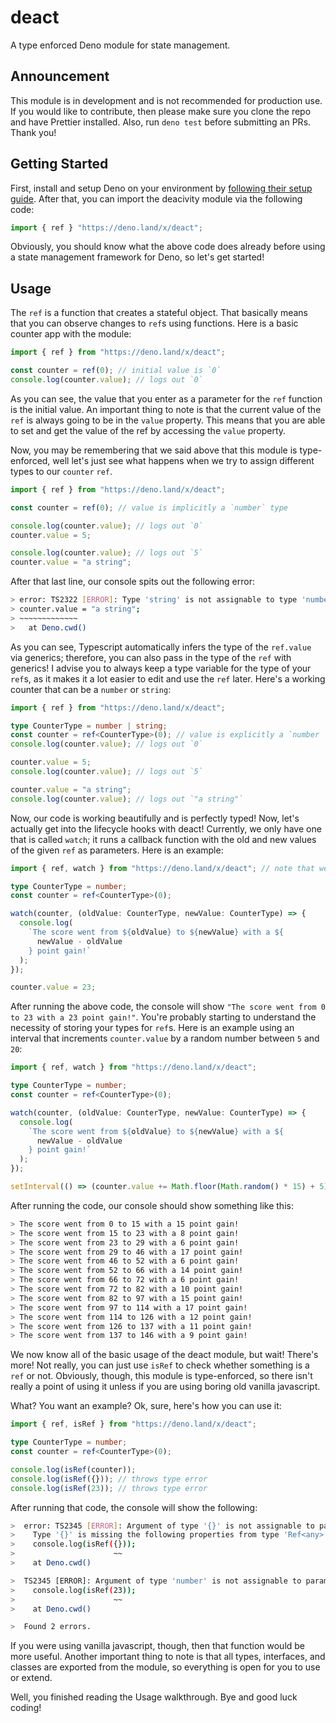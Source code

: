# deact

A type enforced Deno module for state management.

## Announcement

This module is in development and is not recommended for production use. If you would like to contribute, then please make sure you clone the repo and have Prettier installed. Also, run `deno test` before submitting an PRs. Thank you!

## Getting Started

First, install and setup Deno on your environment by [following their setup guide](https://deno.land/#installation). After that, you can import the deacivity module via the following code:

```ts
import { ref } "https://deno.land/x/deact";
```

Obviously, you should know what the above code does already before using a state management framework for Deno, so let's get started!

## Usage

The `ref` is a function that creates a stateful object. That basically means that you can observe changes to `ref`s using functions. Here is a basic counter app with the module:

```ts
import { ref } from "https://deno.land/x/deact";

const counter = ref(0); // initial value is `0`
console.log(counter.value); // logs out `0`
```

As you can see, the value that you enter as a parameter for the `ref` function is the initial value. An important thing to note is that the current value of the `ref` is always going to be in the `value` property. This means that you are able to set and get the value of the ref by accessing the `value` property.

Now, you may be remembering that we said above that this module is type-enforced, well let's just see what happens when we try to assign different types to our `counter` `ref`.

```ts
import { ref } from "https://deno.land/x/deact";

const counter = ref(0); // value is implicitly a `number` type

console.log(counter.value); // logs out `0`
counter.value = 5;

console.log(counter.value); // logs out `5`
counter.value = "a string";
```

After that last line, our console spits out the following error:

```sh
> error: TS2322 [ERROR]: Type 'string' is not assignable to type 'number'.
> counter.value = "a string";
> ~~~~~~~~~~~~~
>   at Deno.cwd()
```

As you can see, Typescript automatically infers the type of the `ref.value` via generics; therefore, you can also pass in the type of the `ref` with generics! I advise you to always keep a type variable for the type of your `ref`s, as it makes it a lot easier to edit and use the `ref` later. Here's a working counter that can be a `number` or `string`:

```ts
import { ref } from "https://deno.land/x/deact";

type CounterType = number | string;
const counter = ref<CounterType>(0); // value is explicitly a `number | string` type
console.log(counter.value); // logs out `0`

counter.value = 5;
console.log(counter.value); // logs out `5`

counter.value = "a string";
console.log(counter.value); // logs out `"a string"`
```

Now, our code is working beautifully and is perfectly typed! Now, let's actually get into the lifecycle hooks with deact! Currently, we only have one that is called `watch`; it runs a callback function with the old and new values of the given `ref` as parameters. Here is an example:

```ts
import { ref, watch } from "https://deno.land/x/deact"; // note that we imported `watch`

type CounterType = number;
const counter = ref<CounterType>(0);

watch(counter, (oldValue: CounterType, newValue: CounterType) => {
  console.log(
    `The score went from ${oldValue} to ${newValue} with a ${
      newValue - oldValue
    } point gain!`
  );
});

counter.value = 23;
```

After running the above code, the console will show `"The score went from 0 to 23 with a 23 point gain!"`. You're probably starting to understand the necessity of storing your types for `ref`s. Here is an example using an interval that increments `counter.value` by a random number between `5` and `20`:

```ts
import { ref, watch } from "https://deno.land/x/deact";

type CounterType = number;
const counter = ref<CounterType>(0);

watch(counter, (oldValue: CounterType, newValue: CounterType) => {
  console.log(
    `The score went from ${oldValue} to ${newValue} with a ${
      newValue - oldValue
    } point gain!`
  );
});

setInterval(() => (counter.value += Math.floor(Math.random() * 15) + 5), 500);
```

After running the code, our console should show something like this:

```sh
> The score went from 0 to 15 with a 15 point gain!
> The score went from 15 to 23 with a 8 point gain!
> The score went from 23 to 29 with a 6 point gain!
> The score went from 29 to 46 with a 17 point gain!
> The score went from 46 to 52 with a 6 point gain!
> The score went from 52 to 66 with a 14 point gain!
> The score went from 66 to 72 with a 6 point gain!
> The score went from 72 to 82 with a 10 point gain!
> The score went from 82 to 97 with a 15 point gain!
> The score went from 97 to 114 with a 17 point gain!
> The score went from 114 to 126 with a 12 point gain!
> The score went from 126 to 137 with a 11 point gain!
> The score went from 137 to 146 with a 9 point gain!
```

We now know all of the basic usage of the deact module, but wait! There's more! Not really, you can just use `isRef` to check whether something is a `ref` or not. Obviously, though, this module is type-enforced, so there isn't really a point of using it unless if you are using boring old vanilla javascript.

What? You want an example? Ok, sure, here's how you can use it:

```ts
import { ref, isRef } from "https://deno.land/x/deact";

type CounterType = number;
const counter = ref<CounterType>(0);

console.log(isRef(counter));
console.log(isRef({})); // throws type error
console.log(isRef(23)); // throws type error
```

After running that code, the console will show the following:

```sh
>  error: TS2345 [ERROR]: Argument of type '{}' is not assignable to parameter of type 'Ref<any>'.
>    Type '{}' is missing the following properties from type 'Ref<any>': #value, #watchers, value, _watch
>    console.log(isRef({}));
>                      ~~
>    at Deno.cwd()

>  TS2345 [ERROR]: Argument of type 'number' is not assignable to parameter of type 'Ref<any>'.
>    console.log(isRef(23));
>                      ~~
>    at Deno.cwd()

>  Found 2 errors.
```

If you were using vanilla javascript, though, then that function would be more useful. Another important thing to note is that all types, interfaces, and classes are exported from the module, so everything is open for you to use or extend.

Well, you finished reading the Usage walkthrough. Bye and good luck coding!
